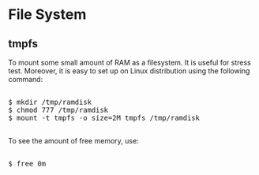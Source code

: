 # File System

## tmpfs

To mount some small amount of RAM as a filesystem. It is useful for stress
test. Moreover, it is easy to set up on Linux distribution using the following
command:

<pre>

$ mkdir /tmp/ramdisk
$ chmod 777 /tmp/ramdisk
$ mount -t tmpfs -o size=2M tmpfs /tmp/ramdisk

</pre>

To see the amount of free memory, use:

<pre>

$ free 0m

</pre>
